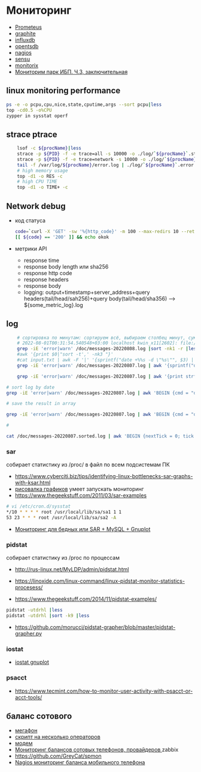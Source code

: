 # Мониторинг



 * [Prometeus](https://prometheus.io/docs/introduction/overview/)
 * [graphite](http://graphite.readthedocs.org/en/latest/)
 * [influxdb](https://influxdata.com/)
 * [opentsdb](http://opentsdb.net/)
 * [nagios](https://www.nagios.org/)
 * [sensu](https://sensuapp.org/)
 * [monitorix](https://www.monitorix.org/features.html)
 * [Мониторим парк ИБП. Ч.3, заключительная](https://habr.com/ru/post/562952/)

## linux monitoring performance


```bash
ps -e -o pcpu,cpu,nice,state,cputime,args --sort pcpu|less
top -cd0.5 -o%CPU
zypper in sysstat operf
```

## strace ptrace

```bash
	lsof -c ${procName}|less
	strace -p ${PID} -f -e trace=all -s 10000 -o ./log/`${procName}`.strace.all.log
	strace -p ${PID} -f -e trace=network -s 10000 -o ./log/`${procName}`.strace.network.log
	tail -f /var/log/${procName}/error.log | ./log/`${procName}`.error.log
	# high memory usage
	top -d1 -o RES -c
	# high CPU TIME
	top -d1 -o TIME+ -c
```

## Network debug

 * код статуса

	```bash
	code=`curl -X 'GET' -sw '%{http_code}' -m 100 --max-redirs 10 --retry 3 -H 'Accept: */*' -H 'Origin: localhost' -H 'Referer: localhost' -o /dev/null 'https://api.waifu.pics/sfw/waifu'`;\
	[[ ${code} == '200' ]] && echo okok

	```
 * метрики API
	* response time
	* response body length или sha256
	* response http code
	* response headers
	* response body
	* logging: output+timestamp+server_address+query headers(tail/head/sah256)+query body(tail/head/sha356) --> ${some_metric_log}.log

## log

```bash
	# сортировка по минутам: сортируем всё, выбираем столбец минут, суммируем и выводим по счётчику +1 минута(если 0 - выводим 0)
	# 2022-08-01T00:31:54.540548+03:00 localhost kwin_x11[2602]: file:///usr/share/kwin/decorations/kwin4_decoration_qml_plastik/contents/ui/main.qml:91: TypeError: Type error
	grep -iE 'error|warn' /doc/messages-20220808.log |sort -nk1 -r |less
	#awk '{print $0|"sort -t',' -nk3 "}'
	#cat input.txt | awk -F '|' '{sprintf("date +%%s -d \"%s\"", $3) | getline tm};
	grep -iE 'error|warn' /doc/messages-20220807.log | awk '{sprintf("date +%%s -d \"%s\"", $1) | getline tm}' | less

	grep -iE 'error|warn' /doc/messages-20220807.log | awk '{print strftime("Time = %m/%d/%Y %H:%M:%S", $1)}' | less

# sort log by date
grep -iE 'error|warn' /doc/messages-20220807.log | awk 'BEGIN {cmd = "date +%s"} { cmd | getline result; close(cmd); print result, $0 }' | sort -nk1 > /doc/messages-20220807.sorted.log

# save the result in array

grep -iE 'error|warn' /doc/messages-20220807.log | awk 'BEGIN {cmd = "date +%s"} { cmd | getline varConverted; close(cmd); result[NR] = varConverted " " $0 } END { for (i = NR; i > 0; i--) print result[i]}' | less

#

cat /doc/messages-20220807.sorted.log | awk 'BEGIN {nextTick = 0; tick = 60} { if curSec = $1;  } END { for (i = NR; i > 0; i--) print result[i]}' | less


```

### sar

собирает статистику из /proc/ в файл по всем подсистемам ПК

 * https://www.cyberciti.biz/tips/identifying-linux-bottlenecks-sar-graphs-with-ksar.html
 * [рисовалка графиков](https://github.com/vlsi/ksar) умеет запускать мониторинг
 * https://www.thegeekstuff.com/2011/03/sar-examples

 ```bash
# vi /etc/cron.d/sysstat
*/10 * * * * root /usr/local/lib/sa/sa1 1 1
53 23 * * * root /usr/local/lib/sa/sa2 -A
 ```

 * [Мониторинг для бедных или SAR + MySQL + Gnuplot](https://habr.com/ru/post/252201/)

### pidstat

собирает статистику из /proc по процессам

 * http://rus-linux.net/MyLDP/admin/pidstat.html

 * https://linoxide.com/linux-command/linux-pidstat-monitor-statistics-procesess/
 * https://www.thegeekstuff.com/2014/11/pidstat-examples/
```bash
pidstat -utdrhl |less
pidstat -utdrhl |sort -k9 |less
```
 * https://github.com/morucci/pidstat-grapher/blob/master/pidstat-grapher.py

### iostat

 * [iostat gnuplot](https://github.com/markcurtis1970/graph-iostats)

### psacct

 * https://www.tecmint.com/how-to-monitor-user-activity-with-psacct-or-acct-tools/

## баланс сотового

 * [мегафон](https://habr.com/ru/post/357610/)
 * [скрипт на несколько операторов](https://github.com/svetlyak40wt/mobile-balance)
 * [модем](https://www.linux.org.ru/forum/general/9934896)
 * [Мониторинг балансов сотовых телефонов, провайдеров ](https://habr.com/ru/post/114177/) zabbix
 * https://github.com/GreyCat/spmon
 * [Nagios мониторинг баланса мобильного телефона](https://habr.com/ru/post/113878/)

```
